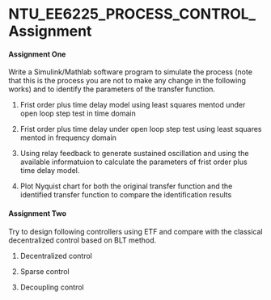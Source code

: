 # NTU_EE6225_PROCESS_CONTROL_Assignment

#### Assignment One

Write a Simulink/Mathlab software program to simulate the process (note that this is the process you are not to make any change in the following works) and to identify the parameters of the transfer function.

1. Frist order plus time delay model using least squares mentod under open loop step test in time domain

2. Frist order plus time delay under open loop step test using least squares mentod in frequency domain

3. Using relay feedback to generate sustained oscillation and using the available informatuion to calculate the parameters of frist order plus time delay model.

4. Plot Nyquist chart for both the original transfer function and the identified transfer function to compare the identification results

#### Assignment Two

Try to design following controllers using ETF and compare with the classical decentralized control based on BLT method.

1.	Decentralized control 

2.	Sparse control 

3.	Decoupling control 
